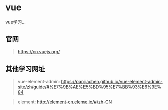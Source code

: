 # vue
vue学习...
## 官网 
> https://cn.vuejs.org/

## 其他学习网址

> vue-element-admin: https://panjiachen.github.io/vue-element-admin-site/zh/guide/#%E7%9B%AE%E5%BD%95%E7%BB%93%E6%9E%84

> element: http://element-cn.eleme.io/#/zh-CN
